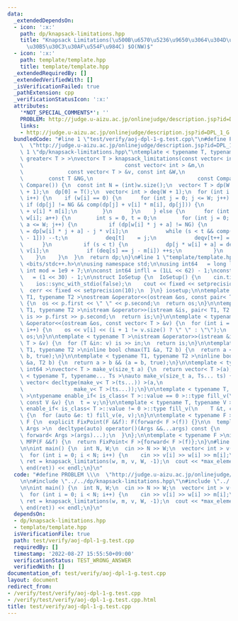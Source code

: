 ```yaml
---
data:
  _extendedDependsOn:
  - icon: ':x:'
    path: dp/knapsack-limitations.hpp
    title: "Knapsack Limitations(\u500B\u6570\u5236\u9650\u3064\u304D\u30CA\u30C3\u30D7\
      \u30B5\u30C3\u30AF\u554F\u984C) $O(NW)$"
  - icon: ':x:'
    path: template/template.hpp
    title: template/template.hpp
  _extendedRequiredBy: []
  _extendedVerifiedWith: []
  _isVerificationFailed: true
  _pathExtension: cpp
  _verificationStatusIcon: ':x:'
  attributes:
    '*NOT_SPECIAL_COMMENTS*': ''
    PROBLEM: http://judge.u-aizu.ac.jp/onlinejudge/description.jsp?id=DPL_1_G
    links:
    - http://judge.u-aizu.ac.jp/onlinejudge/description.jsp?id=DPL_1_G
  bundledCode: "#line 1 \"test/verify/aoj-dpl-1-g.test.cpp\"\n#define PROBLEM \\\n\
    \  \"http://judge.u-aizu.ac.jp/onlinejudge/description.jsp?id=DPL_1_G\"\n\n#line\
    \ 1 \"dp/knapsack-limitations.hpp\"\ntemplate < typename T, typename Compare =\
    \ greater< T > >\nvector< T > knapsack_limitations(const vector< int > &w,\n \
    \                                const vector< int > &m,\n                   \
    \              const vector< T > &v, const int &W,\n                         \
    \        const T &NG,\n                                 const Compare &comp =\
    \ Compare()) {\n  const int N = (int)w.size();\n  vector< T > dp(W + 1, NG), deqv(W\
    \ + 1);\n  dp[0] = T();\n  vector< int > deq(W + 1);\n  for (int i = 0; i < N;\
    \ i++) {\n    if (w[i] == 0) {\n      for (int j = 0; j <= W; j++) {\n       \
    \ if (dp[j] != NG && comp(dp[j] + v[i] * m[i], dp[j])) {\n          dp[j] = dp[j]\
    \ + v[i] * m[i];\n        }\n      }\n    } else {\n      for (int a = 0; a <\
    \ w[i]; a++) {\n        int s = 0, t = 0;\n        for (int j = 0; w[i] * j +\
    \ a <= W; j++) {\n          if (dp[w[i] * j + a] != NG) {\n            auto val\
    \ = dp[w[i] * j + a] - j * v[i];\n            while (s < t && comp(val, deqv[t\
    \ - 1])) --t;\n            deq[t]    = j;\n            deqv[t++] = val;\n    \
    \      }\n          if (s < t) {\n            dp[j * w[i] + a] = deqv[s] + j *\
    \ v[i];\n            if (deq[s] == j - m[i]) ++s;\n          }\n        }\n  \
    \    }\n    }\n  }\n  return dp;\n}\n#line 1 \"template/template.hpp\"\n#include\
    \ <bits/stdc++.h>\n\nusing namespace std;\n\nusing int64   = long long;\nconst\
    \ int mod = 1e9 + 7;\n\nconst int64 infll = (1LL << 62) - 1;\nconst int inf  \
    \   = (1 << 30) - 1;\n\nstruct IoSetup {\n  IoSetup() {\n    cin.tie(nullptr);\n\
    \    ios::sync_with_stdio(false);\n    cout << fixed << setprecision(10);\n  \
    \  cerr << fixed << setprecision(10);\n  }\n} iosetup;\n\ntemplate < typename\
    \ T1, typename T2 >\nostream &operator<<(ostream &os, const pair< T1, T2 > &p)\
    \ {\n  os << p.first << \" \" << p.second;\n  return os;\n}\n\ntemplate < typename\
    \ T1, typename T2 >\nistream &operator>>(istream &is, pair< T1, T2 > &p) {\n \
    \ is >> p.first >> p.second;\n  return is;\n}\n\ntemplate < typename T >\nostream\
    \ &operator<<(ostream &os, const vector< T > &v) {\n  for (int i = 0; i < (int)v.size();\
    \ i++) {\n    os << v[i] << (i + 1 != v.size() ? \" \" : \"\");\n  }\n  return\
    \ os;\n}\n\ntemplate < typename T >\nistream &operator>>(istream &is, vector<\
    \ T > &v) {\n  for (T &in: v) is >> in;\n  return is;\n}\n\ntemplate < typename\
    \ T1, typename T2 >\ninline bool chmax(T1 &a, T2 b) {\n  return a < b && (a =\
    \ b, true);\n}\n\ntemplate < typename T1, typename T2 >\ninline bool chmin(T1\
    \ &a, T2 b) {\n  return a > b && (a = b, true);\n}\n\ntemplate < typename T =\
    \ int64 >\nvector< T > make_v(size_t a) {\n  return vector< T >(a);\n}\n\ntemplate\
    \ < typename T, typename... Ts >\nauto make_v(size_t a, Ts... ts) {\n  return\
    \ vector< decltype(make_v< T >(ts...)) >(a,\n                                \
    \                make_v< T >(ts...));\n}\n\ntemplate < typename T, typename V\
    \ >\ntypename enable_if< is_class< T >::value == 0 >::type fill_v(\n    T &t,\
    \ const V &v) {\n  t = v;\n}\n\ntemplate < typename T, typename V >\ntypename\
    \ enable_if< is_class< T >::value != 0 >::type fill_v(\n    T &t, const V &v)\
    \ {\n  for (auto &e: t) fill_v(e, v);\n}\n\ntemplate < typename F >\nstruct FixPoint:\
    \ F {\n  explicit FixPoint(F &&f): F(forward< F >(f)) {}\n\n  template < typename...\
    \ Args >\n  decltype(auto) operator()(Args &&...args) const {\n    return F::operator()(*this,\
    \ forward< Args >(args)...);\n  }\n};\n\ntemplate < typename F >\ninline decltype(auto)\
    \ MFP(F &&f) {\n  return FixPoint< F >{forward< F >(f)};\n}\n#line 6 \"test/verify/aoj-dpl-1-g.test.cpp\"\
    \n\nint main() {\n  int N, W;\n  cin >> N >> W;\n  vector< int > v(N), w(N), m(N);\n\
    \  for (int i = 0; i < N; i++) {\n    cin >> v[i] >> w[i] >> m[i];\n  }\n  auto\
    \ ret = knapsack_limitations(w, m, v, W, -1);\n  cout << *max_element(begin(ret),\
    \ end(ret)) << endl;\n}\n"
  code: "#define PROBLEM \\\n  \"http://judge.u-aizu.ac.jp/onlinejudge/description.jsp?id=DPL_1_G\"\
    \n\n#include \"../../dp/knapsack-limitations.hpp\"\n#include \"../../template/template.hpp\"\
    \n\nint main() {\n  int N, W;\n  cin >> N >> W;\n  vector< int > v(N), w(N), m(N);\n\
    \  for (int i = 0; i < N; i++) {\n    cin >> v[i] >> w[i] >> m[i];\n  }\n  auto\
    \ ret = knapsack_limitations(w, m, v, W, -1);\n  cout << *max_element(begin(ret),\
    \ end(ret)) << endl;\n}\n"
  dependsOn:
  - dp/knapsack-limitations.hpp
  - template/template.hpp
  isVerificationFile: true
  path: test/verify/aoj-dpl-1-g.test.cpp
  requiredBy: []
  timestamp: '2022-08-27 15:55:50+09:00'
  verificationStatus: TEST_WRONG_ANSWER
  verifiedWith: []
documentation_of: test/verify/aoj-dpl-1-g.test.cpp
layout: document
redirect_from:
- /verify/test/verify/aoj-dpl-1-g.test.cpp
- /verify/test/verify/aoj-dpl-1-g.test.cpp.html
title: test/verify/aoj-dpl-1-g.test.cpp
---
```

